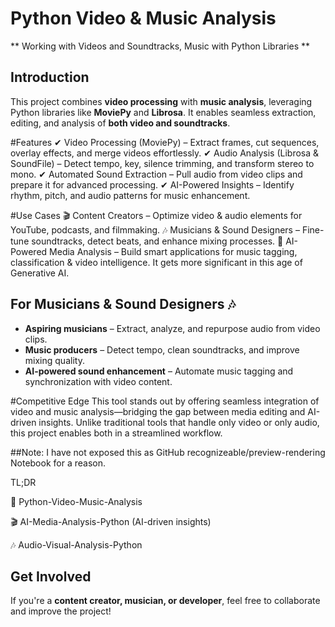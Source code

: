 # Python Video & Music Analysis
** Working with Videos and Soundtracks, Music with Python Libraries **

## Introduction  
This project combines **video processing** with **music analysis**, leveraging Python libraries like **MoviePy** and **Librosa**. It enables seamless extraction, editing, and analysis of **both video and soundtracks**.  

#Features
✔ Video Processing (MoviePy) – Extract frames, cut sequences, overlay effects, and merge videos effortlessly. 
✔ Audio Analysis (Librosa & SoundFile) – Detect tempo, key, silence trimming, and transform stereo to mono. 
✔ Automated Sound Extraction – Pull audio from video clips and prepare it for advanced processing. 
✔ AI-Powered Insights – Identify rhythm, pitch, and audio patterns for music enhancement.

#Use Cases
🎬 Content Creators – Optimize video & audio elements for YouTube, podcasts, and filmmaking. 🎶 Musicians & Sound Designers – Fine-tune soundtracks, detect beats, and enhance mixing processes. 🤖 AI-Powered Media Analysis – Build smart applications for music tagging, classification & video intelligence. It gets more significant in this age of Generative AI.

## For Musicians & Sound Designers 🎶  
- **Aspiring musicians** – Extract, analyze, and repurpose audio from video clips.  
- **Music producers** – Detect tempo, clean soundtracks, and improve mixing quality.  
- **AI-powered sound enhancement** – Automate music tagging and synchronization with video content.  


#Competitive Edge
This tool stands out by offering seamless integration of video and music analysis—bridging the gap between media editing and AI-driven insights. Unlike traditional tools that handle only video or only audio, this project enables both in a streamlined workflow.

##Note: I have not exposed this as GitHub recognizeable/preview-rendering Notebook for a reason.

TL;DR

🚀 Python-Video-Music-Analysis

🎬 AI-Media-Analysis-Python (AI-driven insights)

🎶 Audio-Visual-Analysis-Python

## Get Involved  
If you're a **content creator, musician, or developer**, feel free to collaborate and improve the project!  
